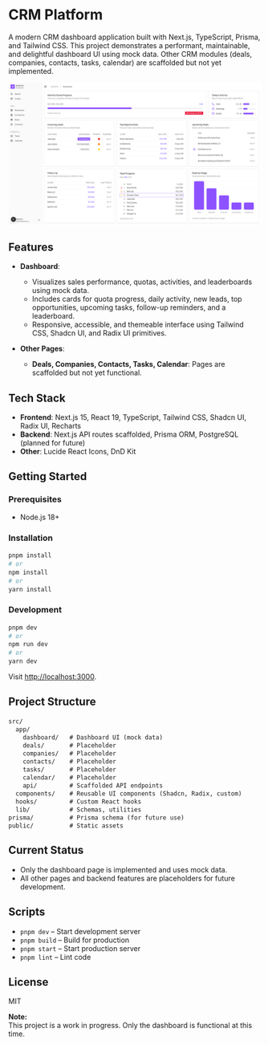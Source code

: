 # CRM Platform

A modern CRM dashboard application built with Next.js, TypeScript, Prisma, and Tailwind CSS. This project demonstrates a performant, maintainable, and delightful dashboard UI using mock data. Other CRM modules (deals, companies, contacts, tasks, calendar) are scaffolded but not yet implemented.

<img src="/public/crm-dashboard.png" alt="CRM Dashboard Screenshot" />

## Features

- **Dashboard**:

  - Visualizes sales performance, quotas, activities, and leaderboards using mock data.
  - Includes cards for quota progress, daily activity, new leads, top opportunities, upcoming tasks, follow-up reminders, and a leaderboard.
  - Responsive, accessible, and themeable interface using Tailwind CSS, Shadcn UI, and Radix UI primitives.

- **Other Pages**:
  - **Deals, Companies, Contacts, Tasks, Calendar**: Pages are scaffolded but not yet functional.


## Tech Stack

- **Frontend**: Next.js 15, React 19, TypeScript, Tailwind CSS, Shadcn UI, Radix UI, Recharts
- **Backend**: Next.js API routes scaffolded, Prisma ORM, PostgreSQL (planned for future)
- **Other**: Lucide React Icons, DnD Kit


## Getting Started

### Prerequisites

- Node.js 18+

### Installation

```bash
pnpm install
# or
npm install
# or
yarn install
```

### Development

```bash
pnpm dev
# or
npm run dev
# or
yarn dev
```

Visit [http://localhost:3000](http://localhost:3000).


## Project Structure

```
src/
  app/
    dashboard/   # Dashboard UI (mock data)
    deals/       # Placeholder
    companies/   # Placeholder
    contacts/    # Placeholder
    tasks/       # Placeholder
    calendar/    # Placeholder
    api/         # Scaffolded API endpoints
  components/    # Reusable UI components (Shadcn, Radix, custom)
  hooks/         # Custom React hooks
  lib/           # Schemas, utilities
prisma/          # Prisma schema (for future use)
public/          # Static assets
```


## Current Status

- Only the dashboard page is implemented and uses mock data.
- All other pages and backend features are placeholders for future development.


## Scripts

- `pnpm dev` – Start development server
- `pnpm build` – Build for production
- `pnpm start` – Start production server
- `pnpm lint` – Lint code


## License

MIT


**Note:**  
This project is a work in progress. Only the dashboard is functional at this time.
